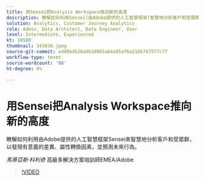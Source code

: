 ```yaml
---
title: 用Sensei把Analysis Workspace推向新的高度
description: 瞭解如何利用Sensei(由Adobe提供的人工智慧框架)智慧地分析客戶和受眾群……（說明應介於60到160個字元之間）
solution: Analytics, Customer Journey Analytics
role: Admin, Data Architect, Data Engineer, User
level: Intermediate, Experienced
kt: 10580
thumbnail: 343830.jpeg
source-git-commit: edd0bdb28a9b3d065a64a95af6a216b747577c77
workflow-type: tm+mt
source-wordcount: '88'
ht-degree: 0%

---
```


# 用Sensei把Analysis Workspace推向新的高度

瞭解如何利用由Adobe提供的人工智慧框架Sensei來智慧地分析客戶和受眾群，以發現有意義的差異、屬性轉換因素，並預測未來行為。

*馬蒂亞斯·科利奇* 高級多解決方案培訓師EMEA/Adobe

>[!VIDEO](https://video.tv.adobe.com/v/343830/?quality=12&learn=on)
